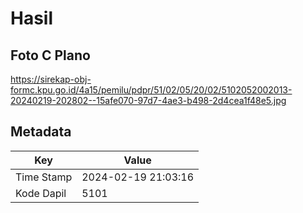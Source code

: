 # Hasil

## Foto C Plano

https://sirekap-obj-formc.kpu.go.id/4a15/pemilu/pdpr/51/02/05/20/02/5102052002013-20240219-202802--15afe070-97d7-4ae3-b498-2d4cea1f48e5.jpg


## Metadata

| Key        | Value               |
| ---------- | ------------------- |
| Time Stamp | 2024-02-19 21:03:16 |
| Kode Dapil | 5101                |



